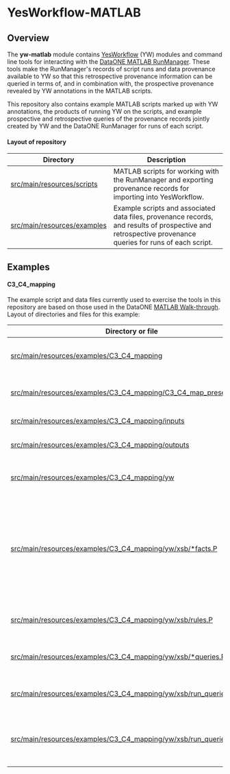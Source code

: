 YesWorkflow-MATLAB
==================

Overview
--------

The __yw-matlab__ module contains [YesWorkflow](https://github.com/yesworkflow-org/yw-prototypes) (YW) modules and command line tools for interacting with the [DataONE MATLAB RunManager](https://github.com/DataONEorg/matlab-dataone/b). These tools make the RunManager's records of script runs and data provenance available to YW so that this retrospective provenance information can be queried in terms of, and in combination with, the prospective provenance revealed by YW annotations in the MATLAB scripts.

This repository also contains example MATLAB scripts marked up with YW annotations, the products of running YW on the scripts, and example prospective and retrospective queries of the provenance records jointly created by YW and the DataONE RunManager for runs of each script.

#### Layout of repository

Directory | Description
----------|------------
[src/main/resources/scripts](https://github.com/yesworkflow-org/yw-matlab/tree/master/src/main/resources/scripts) | MATLAB scripts for working with the RunManager and exporting provenance records for importing into YesWorkflow.
[src/main/resources/examples](https://github.com/yesworkflow-org/yw-matlab/tree/master/src/main/resources/examples) | Example scripts and associated data files, provenance records, and results of prospective and retrospective provenance queries for runs of each script.


Examples
--------

#### C3_C4_mapping

The example script and data files currently used to exercise the tools in this repository are based on those used in the DataONE [MATLAB Walk-through](https://github.com/DataONEorg/matlab-dataone/blob/master/docs/walk-through.rst).  Layout of directories and files for this example:

Directory or file | Description
------------------|------------
[src/main/resources/examples/C3_C4_mapping](https://github.com/yesworkflow-org/yw-matlab/tree/master/src/main/resources/examples/C3_C4_mapping) | Location of script and associated files.
[src/main/resources/examples/C3_C4_mapping/C3_C4_map_present_NA.m](https://github.com/yesworkflow-org/yw-matlab/blob/master/src/main/resources/examples/C3_C4_mapping/C3_C4_map_present_NA.m) | The MATLAB script marked up with YW annotations.
[src/main/resources/examples/C3_C4_mapping/inputs](https://github.com/yesworkflow-org/yw-matlab/tree/master/src/main/resources/examples/C3_C4_mapping/inputs) | Script input data files.
[src/main/resources/examples/C3_C4_mapping/outputs](https://github.com/yesworkflow-org/yw-matlab/tree/master/src/main/resources/examples/C3_C4_mapping/outputs) | Outputs from one run of the script.
[src/main/resources/examples/C3_C4_mapping/yw](https://github.com/yesworkflow-org/yw-matlab/tree/master/src/main/resources/examples/C3_C4_mapping/yw) | YesWorkflow configuration and output files.
[src/main/resources/examples/C3_C4_mapping/yw/xsb/*facts.P](https://github.com/yesworkflow-org/yw-matlab/tree/master/src/main/resources/examples/C3_C4_mapping/yw/xsb) | Prolog fact files created by YesWorkflow and containing the prospective and retrospective provenance captured by YW.
[src/main/resources/examples/C3_C4_mapping/yw/xsb/rules.P](https://github.com/yesworkflow-org/yw-matlab/tree/master/src/main/resources/examples/C3_C4_mapping/yw/xsb/rules.P) | Prolog rules for querying the YW-written facts.
[src/main/resources/examples/C3_C4_mapping/yw/xsb/*queries.P](https://github.com/yesworkflow-org/yw-matlab/tree/master/src/main/resources/examples/C3_C4_mapping/yw/xsb) | Prolog queries employing the rules defined in rules.P.
[src/main/resources/examples/C3_C4_mapping/yw/xsb/run_queries.sh](https://github.com/yesworkflow-org/yw-matlab/tree/master/src/main/resources/examples/C3_C4_mapping/yw/xsb/run_queries.sh) | Bash script for running all of the Prolog queries.
[src/main/resources/examples/C3_C4_mapping/yw/xsb/run_queries.txt](https://github.com/yesworkflow-org/yw-matlab/tree/master/src/main/resources/examples/C3_C4_mapping/yw/xsb/run_queries.txt) | The output produced by running all of the Prolog queries using run_queries.sh.






